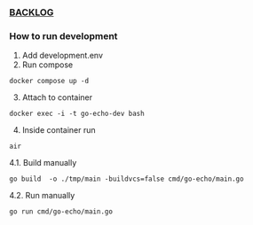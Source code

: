 ### [BACKLOG](BACKLOG.md)


### How to run development

1. Add development.env
2. Run compose
```
docker compose up -d
```
3. Attach to container
```
docker exec -i -t go-echo-dev bash
```
4. Inside container run
```
air
```
4.1. Build manually
```
go build  -o ./tmp/main -buildvcs=false cmd/go-echo/main.go
```
4.2. Run manually
```
go run cmd/go-echo/main.go
```